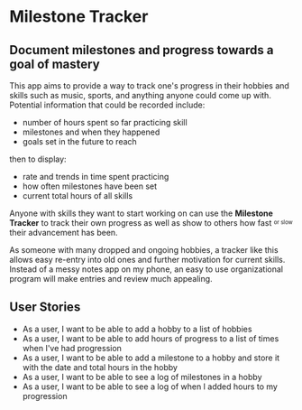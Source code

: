 # Milestone Tracker

## Document milestones and progress towards a goal of mastery

This app aims to provide a way to track one's progress in their hobbies and skills 
such as music, sports, and anything anyone could come up with. Potential information that
could be recorded include:

- number of hours spent so far practicing skill
- milestones and when they happened
- goals set in the future to reach

then to display:

- rate and trends in time spent practicing
- how often milestones have been set
- current total hours of all skills

Anyone with skills they want to start working on can use the **Milestone Tracker**
to track their own progress as well as show to others how fast <sup><sub> or slow </sub></sup>
their advancement has been.

As someone with many dropped and ongoing hobbies, a tracker like this allows easy
re-entry into old ones and further motivation for current skills. Instead of a messy
notes app on my phone, an easy to use organizational program will make entries and 
review much appealing.

## User Stories

- As a user, I want to be able to add a hobby to a list of hobbies
- As a user, I want to be able to add hours of progress to a list of times when I've had progression
- As a user, I want to be able to add a milestone to a hobby and store it with the date and total hours in the hobby
- As a user, I want to be able to see a log of milestones in a hobby
- As a user, I want to be able to see a log of when I added hours to my progression

